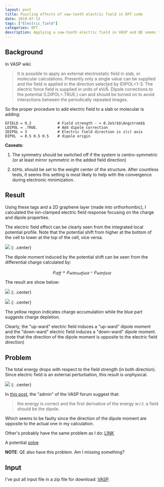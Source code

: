 ```yaml
---
layout: post
title: Puzzling effects of saw-tooth electric field in DFT code
date: 2019-07-13
tags: ["Electric_field"]
categories: DFT
description: Applying a saw-tooth electric field in VASP and QE seems to lower the total energy which is unphysical and puzzling.
---
```


## Background

In VASP wiki:
> It is possible to apply an external electrostatic field in slab, or molecular calculations. Presently only a single value can be supplied and the field is applied in the direction selected by IDIPOL=1-3. The electric force field is supplied in units of eV/Å. Dipole corrections to the potential (LDIPOL=.TRUE.) can and should be turned on to avoid interactions between the periodically repeated images.

So the proper procedure to add electric field to a slab or molecular is adding:
```
EFIELD = 0.2            # Field strength - > 0.2eV/$$\Angstrom$$
LDIPOL = .TRUE.         # Add dipole correction
IDIPOL = 3              # Electric field direction is z(c) axis
DIPOL  = 0.5 0.5 0.5    # dipole origin
```
__Caveats__:

1. The symmetry should be switched off if the system is centro-symmetric (or at least mirror symmetric in the added field direction)

2. `DIPOL`  should be set to the weight center of the structure. After countless tests, it seems this setting is most likely to help with the convergence during electronic minimization.

## Result

Using these tags and a 2D graphene layer (made into orthorhombic), I calculated the ion-clamped electric field response focusing on the charge and dipole properties.

The electric field effect can be clearly seen from the integrated local potential profile. Note that the potential shift from higher at the bottom of the cell to lower at the top of the cell, vice versa.

![]({{site.baseurl}}/assets/img/post_img/2019-07-13-img1.svg)
{: .center}

The dipole moment induced by the potential shift can be seen from the differential charge calculated by:

$$\rho_{diff}=\rho_{without field}-\rho_{with field}$$

The result are show below:

![]({{site.baseurl}}/assets/img/post_img/2019-07-13-img2.png)
{: .center}

![]({{site.baseurl}}/assets/img/post_img/2019-07-13-img3.png)
{: .center}

The yellow region indicates charge accumulation while the blue part suggests charge depletion.

Clearly, the "up-ward" electric field induces a "up-ward" dipole moment and the "down-ward" electric field induces a "down-ward" dipole moment. (note that the direction of the dipole moment is opposite to the electric field direction)

## Problem

The total energy drops with respect to the field strength (in both direction). Since electric field is an external perturbation, this result is unphysical.

![]({{site.baseurl}}/assets/img/post_img/2019-07-13-img4.svg)
{: .center}

In [this post](https://cms.mpi.univie.ac.at/vasp-forum/viewtopic.php?f=4&t=7366), the "admin" of the VASP forum suggest that:

> the energy is correct and the first derivative of the energy w.r.t. a field should be the dipole.

Which seems to be faulty since the direction of the dipole moment are opposite to the actual one in my calculation.

Other's probably have the same problem as I do: [LINK](https://cms.mpi.univie.ac.at/vasp-forum/viewtopic.php?t=8986)

A potential [solve](https://cms.mpi.univie.ac.at/vasp-forum/viewtopic.php?f=4&t=7716)

__NOTE__: QE also have this problem. Am I missing something?

## Input

I've put all input file in a zip file for download: [VASP].

[VASP]:{{site.baseurl}}/assets/other/2019-07-13-Efield_problem.zip
